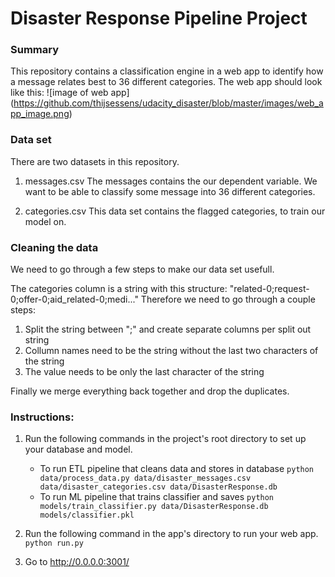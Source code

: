 # Disaster Response Pipeline Project

### Summary
This repository contains a classification engine in a web app to identify how a message relates best to 36 different categories. The web app should look like this:
![image of web app]
(https://github.com/thijsessens/udacity_disaster/blob/master/images/web_app_image.png)

### Data set
There are two datasets in this repository.

1. messages.csv
The messages contains the our dependent variable. We want to be able to classify some message into 36 different categories. 

2. categories.csv
This data set contains the flagged categories, to train our model on. 

### Cleaning the data
We need to go through a few steps to make our data set usefull. 

The categories column is a string with this structure: "related-0;request-0;offer-0;aid_related-0;medi..."
Therefore we need to go through a couple steps:
1. Split the string between ";" and create separate columns per split out string
2. Collumn names need to be the string without the last two characters of the string
3. The value needs to be only the last character of the string

Finally we merge everything back together and drop the duplicates. 

### Instructions:
1. Run the following commands in the project's root directory to set up your database and model.

    - To run ETL pipeline that cleans data and stores in database
        `python data/process_data.py data/disaster_messages.csv data/disaster_categories.csv data/DisasterResponse.db`
    - To run ML pipeline that trains classifier and saves
        `python models/train_classifier.py data/DisasterResponse.db models/classifier.pkl`

2. Run the following command in the app's directory to run your web app.
    `python run.py`

3. Go to http://0.0.0.0:3001/
